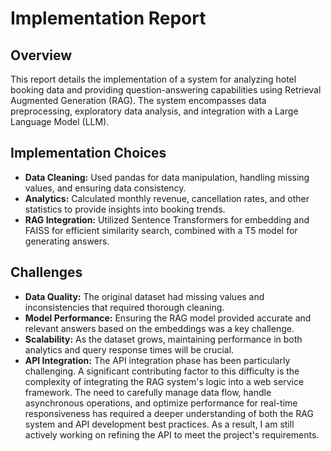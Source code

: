 # Implementation Report

## **Overview**
This report details the implementation of a system for analyzing hotel booking data and providing question-answering capabilities using Retrieval Augmented Generation (RAG). The system encompasses data preprocessing, exploratory data analysis, and integration with a Large Language Model (LLM).

## **Implementation Choices**
- **Data Cleaning:** Used pandas for data manipulation, handling missing values, and ensuring data consistency.
- **Analytics:** Calculated monthly revenue, cancellation rates, and other statistics to provide insights into booking trends.
- **RAG Integration:** Utilized Sentence Transformers for embedding and FAISS for efficient similarity search, combined with a T5 model for generating answers.

## **Challenges**
- **Data Quality:** The original dataset had missing values and inconsistencies that required thorough cleaning.
- **Model Performance:** Ensuring the RAG model provided accurate and relevant answers based on the embeddings was a key challenge.
- **Scalability:** As the dataset grows, maintaining performance in both analytics and query response times will be crucial.
- **API Integration:** The API integration phase has been particularly challenging. A significant contributing factor to this difficulty is the complexity of integrating the RAG system's logic into a web service framework. The need to carefully manage data flow, handle asynchronous operations, and optimize performance for real-time responsiveness has required a deeper understanding of both the RAG system and API development best practices. As a result, I am still actively working on refining the API to meet the project's requirements.
